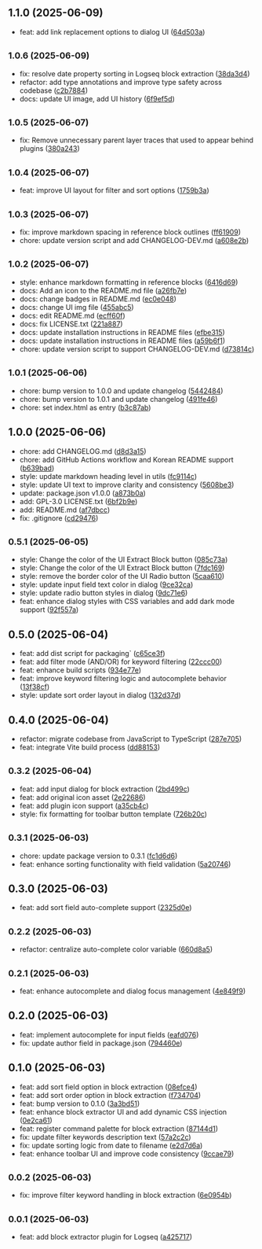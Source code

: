 ## 1.1.0 (2025-06-09)

* feat: add link replacement options to dialog UI ([64d503a](https://github.com/inchanS/logseq-block-extractor/commit/64d503a))



## <small>1.0.6 (2025-06-09)</small>

* fix: resolve date property sorting in Logseq block extraction ([38da3d4](https://github.com/inchanS/logseq-block-extractor/commit/38da3d4))
* refactor: add type annotations and improve type safety across codebase ([c2b7884](https://github.com/inchanS/logseq-block-extractor/commit/c2b7884))
* docs: update UI image, add UI history ([6f9ef5d](https://github.com/inchanS/logseq-block-extractor/commit/6f9ef5d))



## <small>1.0.5 (2025-06-07)</small>

* fix: Remove unnecessary parent layer traces that used to appear behind plugins ([380a243](https://github.com/inchanS/logseq-block-extractor/commit/380a243))



## <small>1.0.4 (2025-06-07)</small>

* feat: improve UI layout for filter and sort options ([1759b3a](https://github.com/inchanS/logseq-block-extractor/commit/1759b3a))



## <small>1.0.3 (2025-06-07)</small>

* fix: improve markdown spacing in reference block outlines ([ff61909](https://github.com/inchanS/logseq-block-extractor/commit/ff61909))
* chore: update version script and add CHANGELOG-DEV.md ([a608e2b](https://github.com/inchanS/logseq-block-extractor/commit/a608e2b))



## <small>1.0.2 (2025-06-07)</small>

* style: enhance markdown formatting in reference blocks ([6416d69](https://github.com/inchanS/logseq-block-extractor/commit/6416d69))
* docs: Add an icon to the README.md file ([a26fb7e](https://github.com/inchanS/logseq-block-extractor/commit/a26fb7e))
* docs: change badges in README.md ([ec0e048](https://github.com/inchanS/logseq-block-extractor/commit/ec0e048))
* docs: change UI img file ([455abc5](https://github.com/inchanS/logseq-block-extractor/commit/455abc5))
* docs: edit README.md ([ecff60f](https://github.com/inchanS/logseq-block-extractor/commit/ecff60f))
* docs: fix LICENSE.txt ([221a887](https://github.com/inchanS/logseq-block-extractor/commit/221a887))
* docs: update installation instructions in README files ([efbe315](https://github.com/inchanS/logseq-block-extractor/commit/efbe315))
* docs: update installation instructions in README files ([a59b6f1](https://github.com/inchanS/logseq-block-extractor/commit/a59b6f1))
* chore: update version script to support CHANGELOG-DEV.md ([d73814c](https://github.com/inchanS/logseq-block-extractor/commit/d73814c))



## <small>1.0.1 (2025-06-06)</small>

* chore: bump version to 1.0.0 and update changelog ([5442484](https://github.com/inchanS/logseq-block-extractor/commit/5442484))
* chore: bump version to 1.0.1 and update changelog ([491fe46](https://github.com/inchanS/logseq-block-extractor/commit/491fe46))
* chore: set index.html as entry ([b3c87ab](https://github.com/inchanS/logseq-block-extractor/commit/b3c87ab))



## 1.0.0 (2025-06-06)

* chore: add CHANGELOG.md ([d8d3a15](https://github.com/inchanS/logseq-block-extractor/commit/d8d3a15))
* chore: add GitHub Actions workflow and Korean README support ([b639bad](https://github.com/inchanS/logseq-block-extractor/commit/b639bad))
* style: update markdown heading level in utils ([fc9114c](https://github.com/inchanS/logseq-block-extractor/commit/fc9114c))
* style: update UI text to improve clarity and consistency ([5608be3](https://github.com/inchanS/logseq-block-extractor/commit/5608be3))
* update: package.json v1.0.0 ([a873b0a](https://github.com/inchanS/logseq-block-extractor/commit/a873b0a))
* add: GPL-3.0 LICENSE.txt ([6bf2b9e](https://github.com/inchanS/logseq-block-extractor/commit/6bf2b9e))
* add: README.md ([af7dbcc](https://github.com/inchanS/logseq-block-extractor/commit/af7dbcc))
* fix: .gitignore ([cd29476](https://github.com/inchanS/logseq-block-extractor/commit/cd29476))



## <small>0.5.1 (2025-06-05)</small>

* style: Change the color of the UI Extract Block button ([085c73a](https://github.com/inchanS/logseq-block-extractor/commit/085c73a))
* style: Change the color of the UI Extract Block button ([7fdc169](https://github.com/inchanS/logseq-block-extractor/commit/7fdc169))
* style: remove the border color of the UI Radio button ([5caa610](https://github.com/inchanS/logseq-block-extractor/commit/5caa610))
* style: update input field text color in dialog ([9ce32ca](https://github.com/inchanS/logseq-block-extractor/commit/9ce32ca))
* style: update radio button styles in dialog ([9dc71e6](https://github.com/inchanS/logseq-block-extractor/commit/9dc71e6))
* feat: enhance dialog styles with CSS variables and add dark mode support ([92f557a](https://github.com/inchanS/logseq-block-extractor/commit/92f557a))



## 0.5.0 (2025-06-04)

* feat: add dist script for packaging` ([c65ce3f](https://github.com/inchanS/logseq-block-extractor/commit/c65ce3f))
* feat: add filter mode (AND/OR) for keyword filtering ([22ccc00](https://github.com/inchanS/logseq-block-extractor/commit/22ccc00))
* feat: enhance build scripts ([934e77e](https://github.com/inchanS/logseq-block-extractor/commit/934e77e))
* feat: improve keyword filtering logic and autocomplete behavior ([13f38cf](https://github.com/inchanS/logseq-block-extractor/commit/13f38cf))
* style: update sort order layout in dialog ([132d37d](https://github.com/inchanS/logseq-block-extractor/commit/132d37d))



## 0.4.0 (2025-06-04)

* refactor: migrate codebase from JavaScript to TypeScript ([287e705](https://github.com/inchanS/logseq-block-extractor/commit/287e705))
* feat: integrate Vite build process ([dd88153](https://github.com/inchanS/logseq-block-extractor/commit/dd88153))



## <small>0.3.2 (2025-06-04)</small>

* feat: add input dialog for block extraction ([2bd499c](https://github.com/inchanS/logseq-block-extractor/commit/2bd499c))
* feat: add original icon asset ([2e22686](https://github.com/inchanS/logseq-block-extractor/commit/2e22686))
* feat: add plugin icon support ([a35cb4c](https://github.com/inchanS/logseq-block-extractor/commit/a35cb4c))
* style: fix formatting for toolbar button template ([726b20c](https://github.com/inchanS/logseq-block-extractor/commit/726b20c))



## <small>0.3.1 (2025-06-03)</small>

* chore: update package version to 0.3.1 ([fc1d6d6](https://github.com/inchanS/logseq-block-extractor/commit/fc1d6d6))
* feat: enhance sorting functionality with field validation ([5a20746](https://github.com/inchanS/logseq-block-extractor/commit/5a20746))



## 0.3.0 (2025-06-03)

* feat: add sort field auto-complete support ([2325d0e](https://github.com/inchanS/logseq-block-extractor/commit/2325d0e))



## <small>0.2.2 (2025-06-03)</small>

* refactor: centralize auto-complete color variable ([660d8a5](https://github.com/inchanS/logseq-block-extractor/commit/660d8a5))



## <small>0.2.1 (2025-06-03)</small>

* feat: enhance autocomplete and dialog focus management ([4e849f9](https://github.com/inchanS/logseq-block-extractor/commit/4e849f9))



## 0.2.0 (2025-06-03)

* feat: implement autocomplete for input fields ([eafd076](https://github.com/inchanS/logseq-block-extractor/commit/eafd076))
* fix: update author field in package.json ([794460e](https://github.com/inchanS/logseq-block-extractor/commit/794460e))



## 0.1.0 (2025-06-03)

* feat: add sort field option in block extraction ([08efce4](https://github.com/inchanS/logseq-block-extractor/commit/08efce4))
* feat: add sort order option in block extraction ([f734704](https://github.com/inchanS/logseq-block-extractor/commit/f734704))
* feat: bump version to 0.1.0 ([3a3bd51](https://github.com/inchanS/logseq-block-extractor/commit/3a3bd51))
* feat: enhance block extractor UI and add dynamic CSS injection ([0e2ca61](https://github.com/inchanS/logseq-block-extractor/commit/0e2ca61))
* feat: register command palette for block extraction ([87144d1](https://github.com/inchanS/logseq-block-extractor/commit/87144d1))
* fix: update filter keywords description text ([57a2c2c](https://github.com/inchanS/logseq-block-extractor/commit/57a2c2c))
* fix: update sorting logic from date to filename ([e2d7d6a](https://github.com/inchanS/logseq-block-extractor/commit/e2d7d6a))
*  feat: enhance toolbar UI and improve code consistency ([9ccae79](https://github.com/inchanS/logseq-block-extractor/commit/9ccae79))



## <small>0.0.2 (2025-06-03)</small>

* fix: improve filter keyword handling in block extraction ([6e0954b](https://github.com/inchanS/logseq-block-extractor/commit/6e0954b))



## <small>0.0.1 (2025-06-03)</small>

* feat: add block extractor plugin for Logseq ([a425717](https://github.com/inchanS/logseq-block-extractor/commit/a425717))




